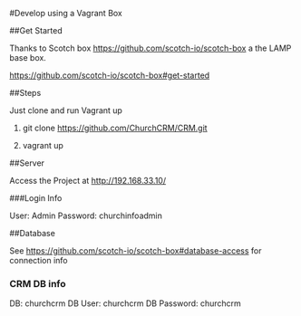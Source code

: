 #Develop using a Vagrant Box 

##Get Started

Thanks to Scotch box https://github.com/scotch-io/scotch-box a the LAMP base box. 

https://github.com/scotch-io/scotch-box#get-started


##Steps  

Just clone and run Vagrant up 

1. git clone https://github.com/ChurchCRM/CRM.git

2. vagrant up

##Server

Access the Project at http://192.168.33.10/


###Login Info

User: Admin
Password: churchinfoadmin

##Database

See https://github.com/scotch-io/scotch-box#database-access for connection info

### CRM DB info

DB: churchcrm
DB User: churchcrm
DB Password: churchcrm


